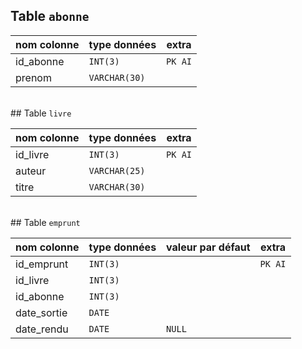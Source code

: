 ## Table <code class="prettyprint">abonne</code>

| nom colonne | type données | extra |
|---|---|---|
| id_abonne | <code class="prettyprint">INT(3)</code> | <code class="prettyprint">PK AI</code> |
| prenom | <code class="prettyprint">VARCHAR(30)</code> | |

<br>
## Table <code class="prettyprint">livre</code>

| nom colonne | type données | extra |
|---|---|---|
| id_livre | <code class="prettyprint">INT(3)</code> | <code class="prettyprint">PK AI</code> |
| auteur | <code class="prettyprint">VARCHAR(25)</code> | |
| titre | <code class="prettyprint">VARCHAR(30)</code> | |

<br>
## Table <code class="prettyprint">emprunt</code>

| nom colonne | type données | valeur par défaut | extra |
|---|---|---|---|
| id_emprunt | <code class="prettyprint">INT(3)</code> | | <code class="prettyprint">PK AI</code> |
| id_livre | <code class="prettyprint">INT(3)</code> | | |
| id_abonne | <code class="prettyprint">INT(3)</code> | | |
| date_sortie | <code class="prettyprint">DATE</code> | | |
| date_rendu | <code class="prettyprint">DATE</code> | <code class="prettyprint">NULL</code> | |
